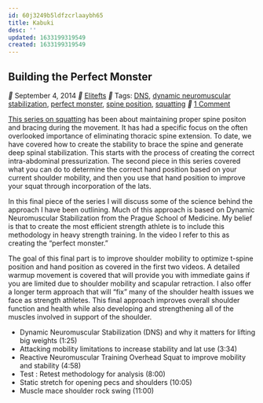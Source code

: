 ```yaml
---
id: 60j3249b5ldfzcrlaaybh65
title: Kabuki
desc: ''
updated: 1633199319549
created: 1633199319549
---
```


## Building the Perfect Monster

** September 4, 2014 ** [Elitefts](http://www.kabukiwarrior.com/category/duffin-elitefts/) ** Tags: [DNS](http://www.kabukiwarrior.com/tag/dns/), [dynamic neuromuscular stabilization](http://www.kabukiwarrior.com/tag/dynamic-neuromuscular-stabilization/), [perfect monster](http://www.kabukiwarrior.com/tag/perfect-monster/), [spine position](http://www.kabukiwarrior.com/tag/spine-position/), [squatting](http://www.kabukiwarrior.com/tag/squatting/) ** [1 Comment](http://www.kabukiwarrior.com/building-perfect-monster/#comments)

[This series on squatting](http://articles.elitefts.com/author/chris-duffin/) has been about maintaining proper spine positon and bracing during the movement. It has had a specific focus on the often overlooked importance of eliminating thoracic spine extension. To date, we have covered how to create the stability to brace the spine and generate deep spinal stabilization. This starts with the process of creating the correct intra-abdominal pressurization. The second piece in this series covered what you can do to determine the correct hand position based on your current shoulder mobility, and then you use that hand position to improve your squat through incorporation of the lats.

In this final piece of the series I will discuss some of the science behind the approach I have been outlining. Much of this approach is based on Dynamic Neuromuscular Stabilization from the Prague School of Medicine. My belief is that to create the most efficient strength athlete is to include this methodology in heavy strength training. In the video I refer to this as creating the “perfect monster.”

The goal of this final part is to improve shoulder mobility to optimize t-spine position and hand position as covered in the first two videos. A detailed warmup movement is covered that will provide you with immediate gains if you are limited due to shoulder mobility and scapular retraction. I also offer a longer term approach that will “fix” many of the shoulder health issues we face as strength athletes. This final approach improves overall shoulder function and health while also developing and strengthening all of the muscles involved in support of the shoulder.

* Dynamic Neuromuscular Stabilization (DNS) and why it matters for lifting big weights (1:25)
* Attacking mobility limitations to increase stability and lat use (3:34)
* Reactive Neuromuscular Training Overhead Squat to improve mobility and stability (4:58)
* Test : Retest methodology for analysis (8:00)
* Static stretch for opening pecs and shoulders (10:05)
* Muscle mace shoulder rock swing (11:00)

